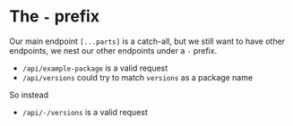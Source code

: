 # The `-` prefix

Our main endpoint `[...parts]` is a catch-all, but we still want to have other
endpoints, we nest our other endpoints under a `-` prefix.

-   `/api/example-package` is a valid request
-   `/api/versions` could try to match `versions` as a package name

So instead

-   `/api/-/versions` is a valid request
